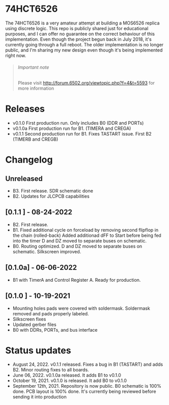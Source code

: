 # 74HCT6526 
The 74HCT6526 is a very amateur attempt at building a MOS6526 replica using discrete logic. This repo is publicly shared just for educational purposes, and I can offer no guarantee on the correct behaviour of this implementation.
Even though the project begun back in July 2018, it's currently going through a full reboot. The older implementation is no longer public, and I'm sharing my new design even though it's being implemented right now. 

> ###### Important note
> Please visit http://forum.6502.org/viewtopic.php?f=4&t=5593 for more information

# Releases
* v0.1.0  First production run. Only includes B0 (DDR and PORTs)
* v0.1.0a First production run for B1. (TIMERA and CREGA)
* v0.1.1  Second production run for B1. Fixes TASTART issue. First B2 (TIMERB and CREGB) 

# Changelog
## Unreleased
* B3. First release. SDR schematic done
* B2. Updates for JLCPCB capabilities

## [0.1.1 ] - 08-24-2022 
* B2. First release. 
* B1. Fixed additional cycle on forceload by removing second flipflop in the chain (rolled-back)
      Added additionad dFF to Start before being fed into the timer
      D and DZ moved to separate buses on schematic.
* B0. Routing optimized. D and DZ moved to separate buses on schematic. Silkscreen improved. 

## [0.1.0a] - 06-06-2022
* B1 with TimerA and Control Register A. Ready for production. 

## [0.1.0 ] - 10-19-2021
* Mounting holes pads were covered with soldermask. Soldermask removed and pads properly labeled.
* Silkscreen fixes
* Updated gerber files
* B0 with DDRs, PORTs, and bus interface

# Status updates
* August 24, 2022. v0.1.1 released. Fixes a bug in B1 (TASTART) and adds B2. Minor routing fixes to all boards.
* June 06, 2022. v0.1.0a released. It adds B1 to v0.1.0
* October 19, 2021. v0.1.0 is released. It add B0 to v0.1.0
* September 12th, 2021. Repository is now public. B0 schematic is 100% done. PCB layout is 100% done. It's currently being reviewed before sending it into production
